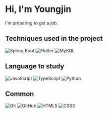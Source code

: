 <h1> Hi, I'm Youngjin </h1>
I'm preparing to get a job.

<h2> Techniques used in the project </h2>

![Spring Boot](https://img.shields.io/badge/-SpringBoot-6DB33F?style=for-the-badge&logo=springboot&logoColor=white)
![Flutter](https://img.shields.io/badge/-Flutter-02569B?style=for-the-badge&logo=flutter&logoColor=white)
![MySQL](https://img.shields.io/badge/-MySQL-4479A1?style=for-the-badge&logo=mysql&logoColor=white)

<h2> Language to study </h2>

![JavaScript](https://img.shields.io/badge/-JavaScript-F7DF1E?style=for-the-badge&logo=javascript&logoColor=black)
![TypeScript](https://img.shields.io/badge/-TypeScript-3178C6?style=for-the-badge&logo=typescript&logoColor=white)
![Python](https://img.shields.io/badge/-Python-3776AB?style=for-the-badge&logo=python&logoColor=white)

<h2> Common </h2>

![Git](https://img.shields.io/badge/-Git-F05032?style=for-the-badge&logo=git&logoColor=ffffff)
![GitHub](https://img.shields.io/badge/-GitHub-181717?style=for-the-badge&logo=github&logoColor=ffffff)
![HTML5](https://img.shields.io/badge/-HTML5-E34F26?style=for-the-badge&logo=html5&logoColor=white)
![CSS3](https://img.shields.io/badge/-CSS3-1572B6?style=for-the-badge&logo=css3&logoColor=white)
